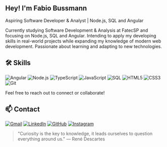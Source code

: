 ## Hey! I'm Fabio Bussmann
Aspiring Software Developer & Analyst | Node.js, SQL and Angular

Currently studying Software Development & Analysis at FatecSP and focusing on Node.js, SQL and Angular. Intending to apply my developing skills in real-world projects while expanding my knowledge of modern web development. Passionate about learning and adapting to new technologies.

## 🛠️ Skills
![Angular](https://img.shields.io/badge/Angular-DD0031?style=for-the-badge&logo=angular&logoColor=white)
![Node.js](https://img.shields.io/badge/Node.js-339933?style=for-the-badge&logo=nodedotjs&logoColor=white)
![TypeScript](https://img.shields.io/badge/TypeScript-007ACC?style=for-the-badge&logo=typescript&logoColor=white)
![JavaScript](https://img.shields.io/badge/JavaScript-F7DF1E?style=for-the-badge&logo=javascript&logoColor=black)
![SQL](https://img.shields.io/badge/SQL-4479A1?style=for-the-badge&logo=mysql&logoColor=white)
![HTML5](https://img.shields.io/badge/HTML5-E34F26?style=for-the-badge&logo=html5&logoColor=white)
![CSS3](https://img.shields.io/badge/CSS3-1572B6?style=for-the-badge&logo=css3&logoColor=white)
![Git](https://img.shields.io/badge/Git-F05032?style=for-the-badge&logo=git&logoColor=white)

Feel free to reach out to connect or collaborate!

## 📫 Contact
[![Gmail](https://img.shields.io/badge/Gmail-D14836?style=for-the-badge&logo=gmail&logoColor=white)](mailto:fabio12513@gmail.com)
[![LinkedIn](https://img.shields.io/badge/LinkedIn-0077B5?style=for-the-badge&logo=linkedin&logoColor=white)](https://www.linkedin.com/in/devfabiobussmann/)
[![GitHub](https://img.shields.io/badge/GitHub-100000?style=for-the-badge&logo=github&logoColor=white)](https://github.com/BussmannFabio)
[![Instagram](https://img.shields.io/badge/Instagram-E4405F?style=for-the-badge&logo=instagram&logoColor=white)](https://www.instagram.com/fabio_bussmann/)

>"Curiosity is the key to knowledge, it leads ourselves to question everything around us." — René Descartes
